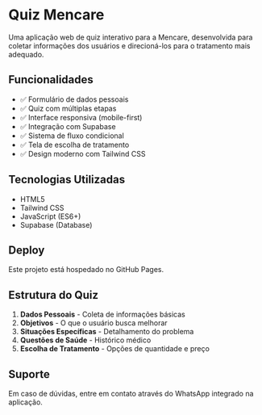 # Quiz Mencare

Uma aplicação web de quiz interativo para a Mencare, desenvolvida para coletar informações dos usuários e direcioná-los para o tratamento mais adequado.

## Funcionalidades

- ✅ Formulário de dados pessoais
- ✅ Quiz com múltiplas etapas
- ✅ Interface responsiva (mobile-first)
- ✅ Integração com Supabase
- ✅ Sistema de fluxo condicional
- ✅ Tela de escolha de tratamento
- ✅ Design moderno com Tailwind CSS

## Tecnologias Utilizadas

- HTML5
- Tailwind CSS
- JavaScript (ES6+)
- Supabase (Database)

## Deploy

Este projeto está hospedado no GitHub Pages.

## Estrutura do Quiz

1. **Dados Pessoais** - Coleta de informações básicas
2. **Objetivos** - O que o usuário busca melhorar
3. **Situações Específicas** - Detalhamento do problema
4. **Questões de Saúde** - Histórico médico
5. **Escolha de Tratamento** - Opções de quantidade e preço

## Suporte

Em caso de dúvidas, entre em contato através do WhatsApp integrado na aplicação. 